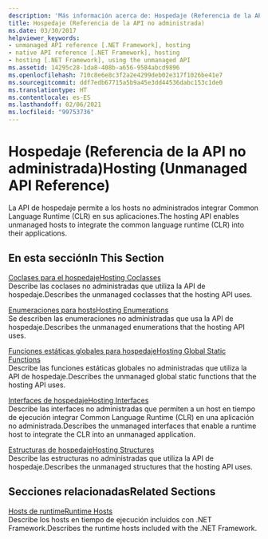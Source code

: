 ```yaml
---
description: 'Más información acerca de: Hospedaje (Referencia de la API no administrada)'
title: Hospedaje (Referencia de la API no administrada)
ms.date: 03/30/2017
helpviewer_keywords:
- unmanaged API reference [.NET Framework], hosting
- native API reference [.NET Framework], hosting
- hosting [.NET Framework], using the unmanaged API
ms.assetid: 14295c28-1da8-408b-a656-9584abcd9896
ms.openlocfilehash: 710c8e6e8c3f2a2e4299deb02e317f1026be41e7
ms.sourcegitcommit: ddf7edb67715a5b9a45e3dd44536dabc153c1de0
ms.translationtype: HT
ms.contentlocale: es-ES
ms.lasthandoff: 02/06/2021
ms.locfileid: "99753736"
---
```

# <a name="hosting-unmanaged-api-reference"></a><span data-ttu-id="43a48-103">Hospedaje (Referencia de la API no administrada)</span><span class="sxs-lookup"><span data-stu-id="43a48-103">Hosting (Unmanaged API Reference)</span></span>

<span data-ttu-id="43a48-104">La API de hospedaje permite a los hosts no administrados integrar Common Language Runtime (CLR) en sus aplicaciones.</span><span class="sxs-lookup"><span data-stu-id="43a48-104">The hosting API enables unmanaged hosts to integrate the common language runtime (CLR) into their applications.</span></span>  
  
## <a name="in-this-section"></a><span data-ttu-id="43a48-105">En esta sección</span><span class="sxs-lookup"><span data-stu-id="43a48-105">In This Section</span></span>  

 [<span data-ttu-id="43a48-106">Coclases para el hospedaje</span><span class="sxs-lookup"><span data-stu-id="43a48-106">Hosting Coclasses</span></span>](hosting-coclasses.md)  
 <span data-ttu-id="43a48-107">Describe las coclases no administradas que utiliza la API de hospedaje.</span><span class="sxs-lookup"><span data-stu-id="43a48-107">Describes the unmanaged coclasses that the hosting API uses.</span></span>  
  
 [<span data-ttu-id="43a48-108">Enumeraciones para hosts</span><span class="sxs-lookup"><span data-stu-id="43a48-108">Hosting Enumerations</span></span>](hosting-enumerations.md)  
 <span data-ttu-id="43a48-109">Se describen las enumeraciones no administradas que usa la API de hospedaje.</span><span class="sxs-lookup"><span data-stu-id="43a48-109">Describes the unmanaged enumerations that the hosting API uses.</span></span>  
  
 [<span data-ttu-id="43a48-110">Funciones estáticas globales para hospedaje</span><span class="sxs-lookup"><span data-stu-id="43a48-110">Hosting Global Static Functions</span></span>](hosting-global-static-functions.md)  
 <span data-ttu-id="43a48-111">Describe las funciones estáticas globales no administradas que utiliza la API de hospedaje.</span><span class="sxs-lookup"><span data-stu-id="43a48-111">Describes the unmanaged global static functions that the hosting API uses.</span></span>  
  
 [<span data-ttu-id="43a48-112">Interfaces de hospedaje</span><span class="sxs-lookup"><span data-stu-id="43a48-112">Hosting Interfaces</span></span>](hosting-interfaces.md)  
 <span data-ttu-id="43a48-113">Describe las interfaces no administradas que permiten a un host en tiempo de ejecución integrar Common Language Runtime (CLR) en una aplicación no administrada.</span><span class="sxs-lookup"><span data-stu-id="43a48-113">Describes the unmanaged interfaces that enable a runtime host to integrate the CLR into an unmanaged application.</span></span>  
  
 [<span data-ttu-id="43a48-114">Estructuras de hospedaje</span><span class="sxs-lookup"><span data-stu-id="43a48-114">Hosting Structures</span></span>](hosting-structures.md)  
 <span data-ttu-id="43a48-115">Describe las estructuras no administradas que utiliza la API de hospedaje.</span><span class="sxs-lookup"><span data-stu-id="43a48-115">Describes the unmanaged structures that the hosting API uses.</span></span>  
  
## <a name="related-sections"></a><span data-ttu-id="43a48-116">Secciones relacionadas</span><span class="sxs-lookup"><span data-stu-id="43a48-116">Related Sections</span></span>  

 <span data-ttu-id="43a48-117">[Hosts de runtime](/previous-versions/dotnet/netframework-4.0/a51xd4ze(v=vs.100))</span><span class="sxs-lookup"><span data-stu-id="43a48-117">[Runtime Hosts](/previous-versions/dotnet/netframework-4.0/a51xd4ze(v=vs.100))</span></span>  
 <span data-ttu-id="43a48-118">Describe los hosts en tiempo de ejecución incluidos con .NET Framework.</span><span class="sxs-lookup"><span data-stu-id="43a48-118">Describes the runtime hosts included with the .NET Framework.</span></span>
